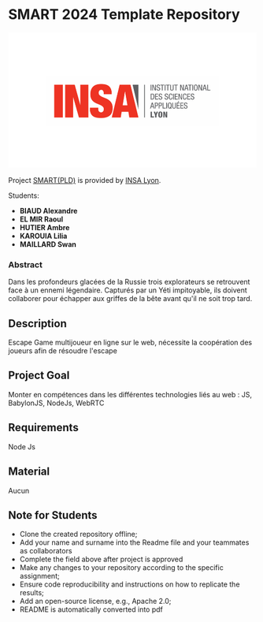# SMART 2024 Template Repository

![Insalogo](./images/logo-insa_0.png)

Project [SMART(PLD)](riccardotommasini.com/teaching/smart) is provided by [INSA Lyon](https://www.insa-lyon.fr/).

Students:
- **BIAUD Alexandre**
- **EL MIR Raoul**
- **HUTIER Ambre**
- **KAROUIA Lilia**
- **MAILLARD Swan**

### Abstract
Dans les profondeurs glacées de  la Russie trois explorateurs
 se retrouvent face à un ennemi légendaire.
 Capturés par un Yéti impitoyable,
 ils doivent collaborer pour
 échapper aux griffes de la bête 
avant qu'il ne soit trop tard.

## Description 
Escape Game multijoueur en ligne sur le web, nécessite la coopération des joueurs afin de résoudre l'escape
## Project Goal
Monter en compétences dans les différentes technologies liés au web : JS, BabylonJS, NodeJs, WebRTC

## Requirements
Node Js 

## Material
Aucun

## Note for Students

* Clone the created repository offline;
* Add your name and surname into the Readme file and your teammates as collaborators
* Complete the field above after project is approved
* Make any changes to your repository according to the specific assignment;
* Ensure code reproducibility and instructions on how to replicate the results;
* Add an open-source license, e.g., Apache 2.0;
* README is automatically converted into pdf


